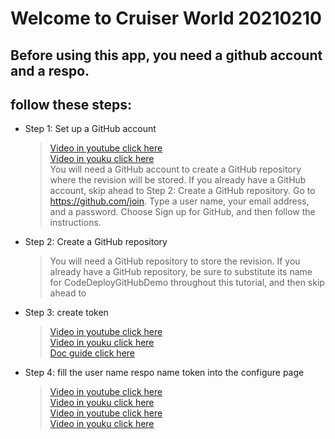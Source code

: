 
#            Welcome to Cruiser World  20210210
## Before using this app, you need a github account and a respo.
## follow these steps:
* Step 1: Set up a GitHub account
	>[Video in youtube click here  ](https://www.youtube.com/watch?v=i872t4siHzE)  
	>[Video in youku click here  ](https://v.youku.com/v_show/id_XNTEwMjA3OTQ5Ng==.html)  
	>You will need a GitHub account to create a GitHub repository where the revision will be stored. If you already have a GitHub account, 
	>skip ahead to Step 2: Create a GitHub repository.
	>Go to https://github.com/join.
	>Type a user name, your email address, and a password.
	>Choose Sign up for GitHub, and then follow the instructions.
* Step 2: Create a GitHub repository
	>You will need a GitHub repository to store the revision.
	>If you already have a GitHub repository, be sure to substitute its name for CodeDeployGitHubDemo throughout this tutorial,
	>and then skip ahead to 
* Step 3: create token 
	>[Video in youtube click here  ](https://www.youtube.com/watch?v=CR-XlgQ9Pu4)  
	>[Video in youku click here  ](https://v.youku.com/v_show/id_XNTEwMjA3OTg1Ng==.html)  
	>[Doc guide click here  ](https://docs.github.com/en/github/authenticating-to-github/creating-a-personal-access-token)  
* Step 4: fill the user name  respo name token into the configure page
	>[Video in youtube click here  ](https://www.youtube.com/watch?v=C10Bqf1jlEM)  
	>[Video in youku click here  ](https://v.youku.com/v_show/id_XNTEwMjA4NjI0NA==.html)  
	>[Video in youtube click here  ](https://youtu.be/uYqTFXDl5T4)  
	>[Video in youku click here  ](https://v.youku.com/v_show/id_XNTEwMjEwMTY4OA==.html)  